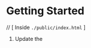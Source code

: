 # Getting Started #


// [ Inside `./public/index.html` ]


1. Update the <title> of your web app.

2. Update Fav Icon and manifest.json.


--------------------------------------------------------------------------------------


// [ Inside `./src/components/Home.js` ]


=> Inside div className = 'hero'

3. Change 'Your Name' and provide a social link in the anchor tag. 

- 3.1. Make sure the whole h1 tag containing your name does not excede 35 chars for better site responsiveness.

4. Update your role inside the '<p>' tag right below the name '<h1>' tag.

5. Update the profile picture.


--------------------------------------------------------------------------------------


=> Inside div className = 'skills'

6. Update your skills with a logo (inside <li className='skill-li-front'> ) and name (inside <li className='skill-li-back'>)

7. You can also change filter headings and their state value for more personalised view.


--------------------------------------------------------------------------------------


=> Inside div className = 'projects'

<+++>     Inherited from `Projects.js` inside the same directory.     <+++>

8. GoTo `Projects.js` and under an object named <itemData> update <img:> links as per your need.

9. You can also add or remove project-items.


--------------------------------------------------------------------------------------


=> Inside div className = 'projects'

10. Just upload your pdf in `./src/images/docs` and update the path of the imported object named <resume> at the top of of `Home.js` file.


--------------------------------------------------------------------------------------


// [ Inside `./src/components/MediaHub.js` ]

11. Update all the social media links of each '<a>' tag inside a '<div className='connection-wraper'>' 

------------------------------
For More Details (or reporting bugs or any other issues), Contact Me.
------------------------------



--------------------------------------------------------------------------------------
--------------------------------------------------------------------------------------



# For running or building the web app. #


## Available Scripts

In the project directory, you can run:



### `npm install`

Installs the node_modules folder which is required* to run the development server on your local network.



### `npm start`

Runs the app in the development mode.\
Open [http://localhost:3000](http://localhost:3000) to view it in your browser.

The page will reload when you make changes.\
You may also see any lint errors in the console.



### `npm test`

Launches the test runner in the interactive watch mode.\
See the section about [running tests](https://facebook.github.io/create-react-app/docs/running-tests) for more information.



### `npm run build`

Builds the app for production to the `build` folder.\
It correctly bundles React in production mode and optimizes the build for the best performance.

The build is minified and the filenames include the hashes.\
Your app is ready to be deployed!

See the section about [deployment](https://facebook.github.io/create-react-app/docs/deployment) for more information.



### `npm run eject`

**Note: this is a one-way operation. Once you `eject`, you can't go back!**

If you aren't satisfied with the build tool and configuration choices, you can `eject` at any time. This command will remove the single build dependency from your project.

Instead, it will copy all the configuration files and the transitive dependencies (webpack, Babel, ESLint, etc) right into your project so you have full control over them. All of the commands except `eject` will still work, but they will point to the copied scripts so you can tweak them. At this point you're on your own.

You don't have to ever use `eject`. The curated feature set is suitable for small and middle deployments, and you shouldn't feel obligated to use this feature. However we understand that this tool wouldn't be useful if you couldn't customize it when you are ready for it.
